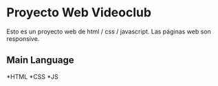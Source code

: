 # Proyecto Web Videoclub
Esto es un proyecto web de html / css / javascript. Las páginas web son responsive.
## Main Language
*HTML
*CSS
*JS
